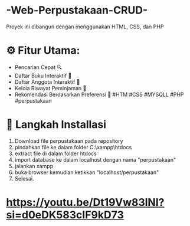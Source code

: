 # -Web-Perpustakaan-CRUD-
Proyek ini dibangun dengan menggunakan HTML, CSS, dan PHP

# ⚙️ Fitur Utama:
- Pencarian Cepat 🔍
- Daftar Buku Interaktif 📖
- Daftar Anggota Interaktif 📖
- Kelola Riwayat Peminjaman 📅
- Rekomendasi Berdasarkan Preferensi 🌟
  #HTM #CSS #MYSQLL #PHP #perpustakaan

# 📖 Langkah Installasi
1. Download file perpustakaan pada repository
2. pindahkan file ke dalam folder C:\xampp\htdocs
3. extract file di dalam folder htdocs
4. import database ke dalam localhost dengan nama "perpustakaan"
5. jalankan xampp
6. buka browser kemudian ketikkan "localhost/perpustakaan"
7. Selesai.

# https://youtu.be/Dt19Vw83lNI?si=d0eDK583cIF9kD73
